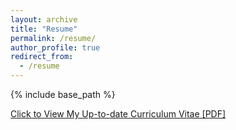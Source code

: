```yaml
---
layout: archive
title: "Resume"
permalink: /resume/
author_profile: true
redirect_from:
  - /resume
---
```


{% include base_path %}

[Click to View My Up-to-date Curriculum Vitae [PDF]](http://mikejseo.github.io/files/michael_seo_resume.pdf)

<!-- <embed src="http://mikejseo.github.io/files/michael_seo_resume.pdf" width="650" height="1800" type='application/pdf'> -->
